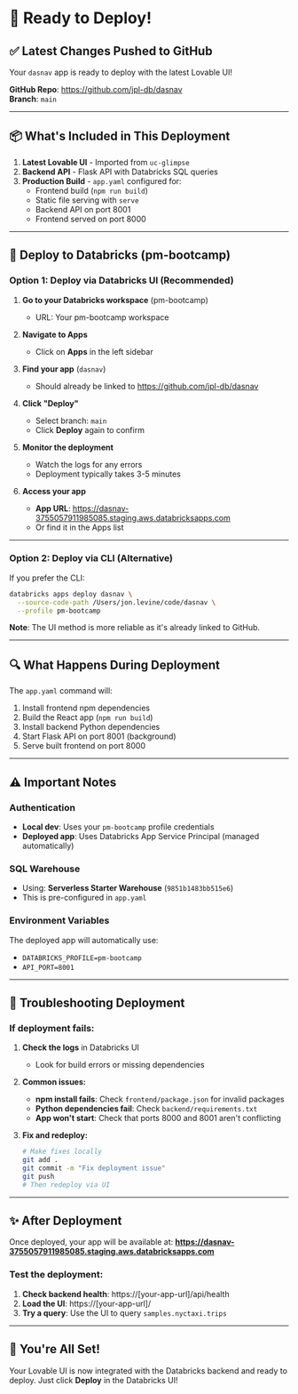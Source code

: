 # 🚀 Ready to Deploy!

## ✅ Latest Changes Pushed to GitHub

Your `dasnav` app is ready to deploy with the latest Lovable UI!

**GitHub Repo**: https://github.com/jpl-db/dasnav  
**Branch**: `main`

---

## 📦 What's Included in This Deployment

1. **Latest Lovable UI** - Imported from `uc-glimpse`
2. **Backend API** - Flask API with Databricks SQL queries
3. **Production Build** - `app.yaml` configured for:
   - Frontend build (`npm run build`)
   - Static file serving with `serve`
   - Backend API on port 8001
   - Frontend served on port 8000

---

## 🎯 Deploy to Databricks (pm-bootcamp)

### Option 1: Deploy via Databricks UI (Recommended)

1. **Go to your Databricks workspace** (pm-bootcamp)
   - URL: Your pm-bootcamp workspace

2. **Navigate to Apps**
   - Click on **Apps** in the left sidebar

3. **Find your app** (`dasnav`)
   - Should already be linked to https://github.com/jpl-db/dasnav

4. **Click "Deploy"**
   - Select branch: `main`
   - Click **Deploy** again to confirm

5. **Monitor the deployment**
   - Watch the logs for any errors
   - Deployment typically takes 3-5 minutes

6. **Access your app**
   - **App URL**: https://dasnav-3755057911985085.staging.aws.databricksapps.com
   - Or find it in the Apps list

---

### Option 2: Deploy via CLI (Alternative)

If you prefer the CLI:

```bash
databricks apps deploy dasnav \
  --source-code-path /Users/jon.levine/code/dasnav \
  --profile pm-bootcamp
```

**Note**: The UI method is more reliable as it's already linked to GitHub.

---

## 🔍 What Happens During Deployment

The `app.yaml` command will:

1. Install frontend npm dependencies
2. Build the React app (`npm run build`)
3. Install backend Python dependencies
4. Start Flask API on port 8001 (background)
5. Serve built frontend on port 8000

---

## ⚠️ Important Notes

### Authentication
- **Local dev**: Uses your `pm-bootcamp` profile credentials
- **Deployed app**: Uses Databricks App Service Principal (managed automatically)

### SQL Warehouse
- Using: **Serverless Starter Warehouse** (`9851b1483bb515e6`)
- This is pre-configured in `app.yaml`

### Environment Variables
The deployed app will automatically use:
- `DATABRICKS_PROFILE=pm-bootcamp`
- `API_PORT=8001`

---

## 🐛 Troubleshooting Deployment

### If deployment fails:

1. **Check the logs** in Databricks UI
   - Look for build errors or missing dependencies

2. **Common issues:**
   - **npm install fails**: Check `frontend/package.json` for invalid packages
   - **Python dependencies fail**: Check `backend/requirements.txt`
   - **App won't start**: Check that ports 8000 and 8001 aren't conflicting

3. **Fix and redeploy:**
   ```bash
   # Make fixes locally
   git add .
   git commit -m "Fix deployment issue"
   git push
   # Then redeploy via UI
   ```

---

## ✨ After Deployment

Once deployed, your app will be available at:
**https://dasnav-3755057911985085.staging.aws.databricksapps.com**

### Test the deployment:
1. **Check backend health**: https://[your-app-url]/api/health
2. **Load the UI**: https://[your-app-url]/
3. **Try a query**: Use the UI to query `samples.nyctaxi.trips`

---

## 🎉 You're All Set!

Your Lovable UI is now integrated with the Databricks backend and ready to deploy. Just click **Deploy** in the Databricks UI!

